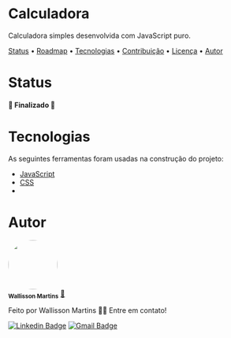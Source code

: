 <h1 align="left">Calculadora</h1>
<p align="left">Calculadora simples desenvolvida com JavaScript puro.</p>

<p align="left">
 <a href="#status">Status</a> •
 <a href="#roadmap">Roadmap</a> • 
 <a href="#tecnologias">Tecnologias</a> • 
 <a href="#contribuicao">Contribuição</a> • 
 <a href="#licenca">Licença</a> • 
 <a href="#autor">Autor</a>
</p>

<h1 align="left" id="status">Status</h1>

<h4 align="left"> 
  🚀 Finalizado 🚀
</h4>

<h1 align="left" id="tecnologias">Tecnologias</h1>

As seguintes ferramentas foram usadas na construção do projeto:

- [JavaScript](https://developer.mozilla.org/pt-BR/docs/Web/JavaScript)
- [CSS](https://developer.mozilla.org/pt-BR/docs/Web/CSS)
- 
<h1 align="left" id="autor">Autor</h1>
<a href="https://github.com/wallissonmart">
 <img style="border-radius: 60%;" src="https://avatars.githubusercontent.com/u/93344198?s=400&u=efc1c28e0cfb7b7e29bdf3ac50a79d0ddcf8b467&v=4" width="100px;" alt=""/>
 <br/>
 <sub><b>Wallisson Martins</b></sub></a> <a href=" https://github.com/wallissonmart" title=GitHub">🚀</a>

Feito por Wallisson Martins 👋🏽
Entre em contato!

[![Linkedin Badge](https://img.shields.io/badge/-Thiago-blue?style=flat-square&logo=Linkedin&logoColor=white&link=https://www.linkedin.com/in/tgmarinho/)](https://www.linkedin.com/in/tgmarinho/) 
[![Gmail Badge](https://img.shields.io/badge/-tgmarinho@gmail.com-c14438?style=flat-square&logo=Gmail&logoColor=white&link=mailto:tgmarinho@gmail.com)](mailto:tgmarinho@gmail.com)
